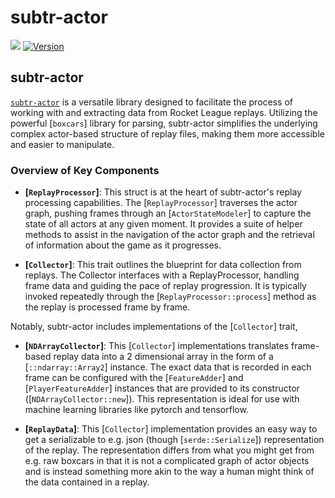 # subtr-actor

[![](https://docs.rs/subtr-actor/badge.svg)](https://docs.rs/subtr-actor) [![Version](https://img.shields.io/crates/v/subtr-actor.svg?style=flat-square)](https://crates.io/crates/subtr-actor)

## subtr-actor

[`subtr-actor`](crate) is a versatile library designed to facilitate the process of
working with and extracting data from Rocket League replays. Utilizing the
powerful [`boxcars`] library for parsing, subtr-actor simplifies the
underlying complex actor-based structure of replay files, making them more
accessible and easier to manipulate.

### Overview of Key Components

- **[`ReplayProcessor`]**: This struct is at the heart of subtr-actor's
replay processing capabilities. The [`ReplayProcessor`] traverses the actor
graph, pushing frames through an [`ActorStateModeler`] to capture the state of
all actors at any given moment. It provides a suite of helper methods to
assist in the navigation of the actor graph and the retrieval of
information about the game as it progresses.

- **[`Collector`]**: This trait outlines the blueprint for data
collection from replays. The Collector interfaces with a ReplayProcessor,
handling frame data and guiding the pace of replay progression. It is
typically invoked repeatedly through the [`ReplayProcessor::process`] method
as the replay is processed frame by frame.

Notably, subtr-actor includes implementations of the [`Collector`] trait,

- **[`NDArrayCollector`]**: This [`Collector`] implementations translates
frame-based replay data into a 2 dimensional array in the form of a
[`::ndarray::Array2`] instance. The exact data that is recorded in each frame
can be configured with the [`FeatureAdder`] and [`PlayerFeatureAdder`]
instances that are provided to its constructor ([`NDArrayCollector::new`]).
This representation is ideal for use with machine learning libraries like
pytorch and tensorflow.

- **[`ReplayData`]**: This [`Collector`] implementation provides an easy way to
get a serializable to e.g. json (though [`serde::Serialize`]) representation
of the replay. The representation differs from what you might get from e.g.
raw boxcars in that it is not a complicated graph of actor objects and is
instead something more akin to the way a human might think of the data
contained in a replay.

